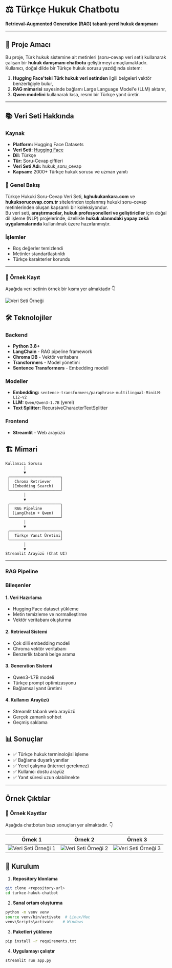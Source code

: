 # ⚖️ Türkçe Hukuk Chatbotu

**Retrieval-Augmented Generation (RAG) tabanlı yerel hukuk danışmanı**

---

## 🦩 Proje Amacı

Bu proje, Türk hukuk sistemine ait metinleri (soru–cevap veri seti) kullanarak çalışan bir **hukuk danışmanı chatbotu** geliştirmeyi amaçlamaktadır.  
Kullanıcı, doğal dilde bir Türkçe hukuk sorusu yazdığında sistem:

1. **Hugging Face'teki Türk hukuk veri setinden** ilgili belgeleri vektör benzerliğiyle bulur,  
2. **RAG mimarisi** sayesinde bağlamı Large Language Model'e (LLM) aktarır,  
3. **Qwen modelini** kullanarak kısa, resmi bir Türkçe yanıt üretir.

---

## 📚 Veri Seti Hakkında

### Kaynak
- **Platform:** Hugging Face Datasets
- **Veri Seti:** [Hugging Face](https://huggingface.co/datasets/alibayram/hukuk_soru_cevap)
- **Dil:** Türkçe
- **Tür:** Soru-Cevap çiftleri
- **Veri Seti Adı:** hukuk_soru_cevap 
- **Kapsam:** 2000+ Türkçe hukuk sorusu ve uzman yanıtı  

### 🔹 Genel Bakış  
Türkçe Hukuki Soru-Cevap Veri Seti, **kghukukankara.com** ve **hukuksorucevap.com.tr** sitelerinden toplanmış hukuki soru–cevap metinlerinden oluşan kapsamlı bir koleksiyondur.  
Bu veri seti, **araştırmacılar, hukuk profesyonelleri ve geliştiriciler** için doğal dil işleme (NLP) projelerinde, özellikle **hukuk alanındaki yapay zekâ uygulamalarında** kullanılmak üzere hazırlanmıştır.

### İşlemler
- Boş değerler temizlendi
- Metinler standartlaştırıldı
- Türkçe karakterler korundu
---

### 🔹 Örnek Kayıt

Aşağıda veri setinin örnek bir kısmı yer almaktadır 👇

![Veri Seti Örneği](ornek_kayit.png)



## 🛠️ Teknolojiler

### Backend
- **Python 3.8+**
- **LangChain** - RAG pipeline framework
- **Chroma DB** - Vektör veritabanı
- **Transformers** - Model yönetimi
- **Sentence Transformers** - Embedding modeli

### Modeller
- **Embedding:** `sentence-transformers/paraphrase-multilingual-MiniLM-L12-v2`
- **LLM:** `Qwen/Qwen3-1.7B` (yerel)
- **Text Splitter:** RecursiveCharacterTextSplitter

### Frontend
- **Streamlit** - Web arayüzü

## 🏗️ Mimari

```text
Kullanıcı Sorusu
        │
        ▼
 ┌──────────────────────┐
 │  Chroma Retriever    │
 │ (Embedding Search)   │
 └──────────────────────┘
        │
        ▼
 ┌──────────────────────┐
 │  RAG Pipeline        │
 │ (LangChain + Qwen)   │
 └──────────────────────┘
        │
        ▼
 ┌──────────────────────┐
 │  Türkçe Yanıt Üretimi│
 └──────────────────────┘
        │
        ▼
Streamlit Arayüzü (Chat UI)
```
---

### RAG Pipeline
### Bileşenler

#### 1. Veri Hazırlama
- Hugging Face dataset yükleme
- Metin temizleme ve normalleştirme
- Vektör veritabanı oluşturma

#### 2. Retrieval Sistemi
- Çok dilli embedding modeli
- Chroma vektör veritabanı
- Benzerlik tabanlı belge arama

#### 3. Generation Sistemi
- Qwen3-1.7B modeli
- Türkçe prompt optimizasyonu
- Bağlamsal yanıt üretimi

#### 4. Kullanıcı Arayüzü
- Streamlit tabanlı web arayüzü
- Gerçek zamanlı sohbet
- Geçmiş saklama

## 📊 Sonuçlar

- ✅ Türkçe hukuk terminolojisi işleme
- ✅ Bağlama duyarlı yanıtlar
- ✅ Yerel çalışma (internet gerekmez)
- ✅ Kullanıcı dostu arayüz
- ✅ Yanıt süresi uzun olabilmekte
---

## Örnek Çıktılar
### 🔹 Örnek Kayıtlar

Aşağıda chatbotun bazı sonuçları yer almaktadır. 👇

| Örnek 1 | Örnek 2 | Örnek 3 |
|:--------:|:--------:|:--------:|
| ![Veri Seti Örneği 1](images/sample1.png) | ![Veri Seti Örneği 2](images/sample2.png) | ![Veri Seti Örneği 3](images/sample3.png) |

  
## 🚀 Kurulum
1. **Repository klonlama**
```bash
git clone <repository-url>
cd turkce-hukuk-chatbot
````
2. **Sanal ortam oluşturma**
```bash
python -m venv venv
source venv/bin/activate  # Linux/Mac
venv\Scripts\activate    # Windows
````
3. **Paketleri yükleme**
```bash
pip install -r requirements.txt
````
4. **Uygulamayı çalıştır**
```bash
streamlit run app.py

